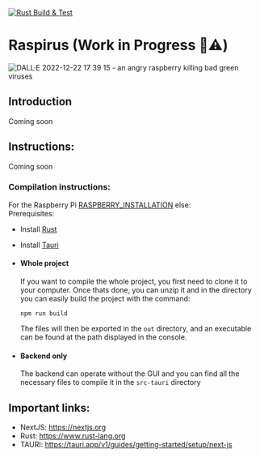[![Rust Build & Test](https://github.com/Benji377/Raspirus/actions/workflows/rust.yml/badge.svg)](https://github.com/Benji377/Raspirus/actions/workflows/rust.yml)
# Raspirus (Work in Progress :construction::warning:)
![DALL·E 2022-12-22 17 39 15 - an angry raspberry killing bad green viruses](https://user-images.githubusercontent.com/50681275/209184400-ede538b0-ac56-41d2-aaaf-dda0fe93bc5d.png)

## Introduction
Coming soon

## Instructions:
Coming soon

### Compilation instructions:
For the Raspberry Pi [RASPBERRY_INSTALLATION](RASPBERRY_INSTALLATION.md) else:\
Prerequisites:
- Install [Rust](https://www.rust-lang.org/tools/install)
- Install [Tauri](https://tauri.app/v1/guides/getting-started/prerequisites/)

- #### Whole project
  If you want to compile the whole project, you first need to clone it to your computer. 
  Once thats done, you can unzip it and in the directory you can easily build the project with the command:
  ```
  npm run build
  ```
  The files will then be exported in the `out` directory, and an executable can be found at the path displayed in the console.

- #### Backend only
  The backend can operate without the GUI and you can find all the necessary files to compile it in the `src-tauri` directory

## Important links:
- NextJS: https://nextjs.org
- Rust: https://www.rust-lang.org
- TAURI: https://tauri.app/v1/guides/getting-started/setup/next-js
